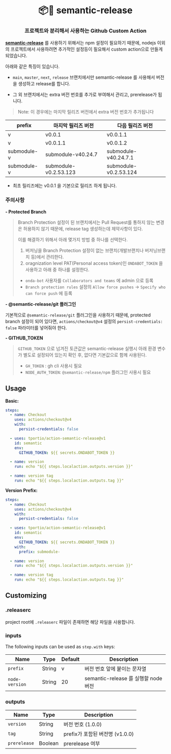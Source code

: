 <h1 align="center" style="border-bottom: none;">📦🚀 semantic-release</h1>
<h3 align="center">프로젝트와 분리해서 사용하는 Github Custom Action</h3>

**[semantic-release](https://github.com/semantic-release/semantic-release)** 를 사용하기 위해서는 npm 설정이 필요하기 때문에, nodejs 이외의 프로젝트에서 사용하려면 추가적인 설정등이 필요해서 custom action으로 만들게 되었습니다.

아래와 같은 특징이 있습니다.
- `main`, `master`, `next`, `release` 브랜치에서만 semantic-release 를 사용해서 버전을 생성하고 release를 합니다.

- 그 외 브랜치에서는 extra 버전 번호를 추가로 부여해서 관리고, prerelease가 됩니다.
> Note: 이 경우에는 마지막 릴리즈 버전에서 extra 버전 번호가 추가됩니다

| prefix | 마지막 릴리즈 버전  | 다음 릴리즈 버전 |
|-|-|-|
| v | v0.0.1 | v0.0.1.1 |
| v | v0.0.1.1 | v0.0.1.2 |
| submodule-v | submodule-v40.24.7 | submodule-v40.24.7.1 |
| submodule-v | submodule-v0.2.53.123 | submodule-v0.2.53.124 |

- 최초 릴리즈에는 v0.0.1 을 기본으로 릴리즈 하게 됩니다.

### 주의사항

**- Protected Branch**

> Branch Protection 설정이 된 브랜치에서는 Pull Request를 통하지 않는 변경은 허용하지 않기 때문에,
> release tag 생성하는데 제약사항이 있다.
>
> 이를 해결하기 위해서 아래 몇가지 방법 중 하나를 선택한다.
>
> 1. 버저닝을 Branch Protection 설정이 없는 브랜치(개발브랜치나 버저닝브랜치 등)에서 관리한다.
> 2. oragnization level PAT(Personal access token)인 `ONDABOT_TOKEN` 을 사용하고 아래 중 하나를 설정한다.
> - `onda-bot` 사용자를 `Collaborators and teams` 에 admin 으로 등록
> - `Branch protection rules` 설정의 `Allow force pushes` -> `Specify who can force push` 에 등록

**- @semantic-release/git 플러그인**

기본적으로 `@semantic-release/git` 플러그인을 사용하기 때문에, protected branch 설정이 되어 있다면,
`actions/checkout@v4` 설정의 `persist-credentials: false` 파라미터를 넣어줘야 한다.

**- GITHUB_TOKEN**

> `GITHUB_TOKEN` 으로 넘겨진 토큰값은 semantic-release 실행시 아래 환경 변수가 별도로 설정되어 있는지 확인 후, 없다면 기본값으로 함께 사용된다.
> - `GH_TOKEN` : gh cli 사용시 필요
> - `NODE_AUTH_TOKEN`: `@semantic-release/npm` 플러그인 사용시 필요

## Usage

**Basic:**

```yaml
steps:
  - name: Checkout
    uses: actions/checkout@v4
    with:
      persist-credentials: false

  - uses: tportio/action-semantic-release@v1
    id: semantic
    env:
      GITHUB_TOKEN: ${{ secrets.ONDABOT_TOKEN }}

  - name: version
    run: echo "${{ steps.localaction.outputs.version }}"

  - name: version tag
    run: echo "${{ steps.localaction.outputs.tag }}"
```


**Version Prefix:**

```yaml
steps:
  - name: Checkout
    uses: actions/checkout@v4
    with:
      persist-credentials: false

  - uses: tportio/action-semantic-release@v1
    id: semantic
    env:
      GITHUB_TOKEN: ${{ secrets.ONDABOT_TOKEN }}
    with:
      prefix: submodule-

  - name: version
    run: echo "${{ steps.localaction.outputs.version }}"

  - name: version tag
    run: echo "${{ steps.localaction.outputs.tag }}"
```

## Customizing

### .releaserc
project root에 `.releaserc` 파일이 존재하면 해당 파일을 사용합니다.

### inputs

The following inputs can be used as `step.with` keys:

| Name       | Type   | Default | Description                                                                   |
|------------|--------|---------|-------------------------------------------------------------------------------|
| `prefix` | String | v        | 버전 번호 앞에 붙이는 문자열 |
| `node-version` | String | 20        | semantic-release 를 실행할 node 버전 |

### outputs

| Name       | Type   | Description  |
|------------|--------|---------|
| `version` | String | 버전 번호 (1.0.0) |
| `tag` | String | prefix가 포함된 버전명 (v1.0.0) |
| `prerelease` | Boolean | prerelease 여부 |
